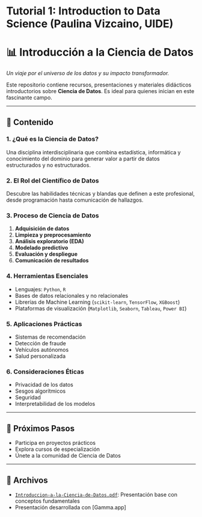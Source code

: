 # Tutorial 1: Introduction to Data Science (Paulina Vizcaino, UIDE)

# 📊 Introducción a la Ciencia de Datos

_Un viaje por el universo de los datos y su impacto transformador._

Este repositorio contiene recursos, presentaciones y materiales didácticos introductorios sobre **Ciencia de Datos**. Es ideal para quienes inician en este fascinante campo.

---

## 🧭 Contenido

### 1. ¿Qué es la Ciencia de Datos?
Una disciplina interdisciplinaria que combina estadística, informática y conocimiento del dominio para generar valor a partir de datos estructurados y no estructurados.

### 2. El Rol del Científico de Datos
Descubre las habilidades técnicas y blandas que definen a este profesional, desde programación hasta comunicación de hallazgos.

### 3. Proceso de Ciencia de Datos

1. **Adquisición de datos**  
2. **Limpieza y preprocesamiento**  
3. **Análisis exploratorio (EDA)**  
4. **Modelado predictivo**  
5. **Evaluación y despliegue**  
6. **Comunicación de resultados**

### 4. Herramientas Esenciales

- Lenguajes: `Python`, `R`  
- Bases de datos relacionales y no relacionales  
- Librerías de Machine Learning (`scikit-learn`, `TensorFlow`, `XGBoost`)  
- Plataformas de visualización (`Matplotlib`, `Seaborn`, `Tableau`, `Power BI`)

### 5. Aplicaciones Prácticas

- Sistemas de recomendación  
- Detección de fraude  
- Vehículos autónomos  
- Salud personalizada

### 6. Consideraciones Éticas

- Privacidad de los datos  
- Sesgos algorítmicos  
- Seguridad  
- Interpretabilidad de los modelos

---

## 🚀 Próximos Pasos

- Participa en proyectos prácticos  
- Explora cursos de especialización  
- Únete a la comunidad de Ciencia de Datos

---

## 📁 Archivos

- [`Introduccion-a-la-Ciencia-de-Datos.pdf`](./Introduccion-a-la-Ciencia-de-Datos.pdf): Presentación base con conceptos fundamentales
- Presentación desarrollada con [Gamma.app]




